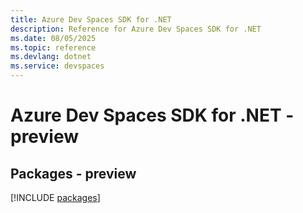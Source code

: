 ```yaml
---
title: Azure Dev Spaces SDK for .NET
description: Reference for Azure Dev Spaces SDK for .NET
ms.date: 08/05/2025
ms.topic: reference
ms.devlang: dotnet
ms.service: devspaces
---
```

# Azure Dev Spaces SDK for .NET - preview
## Packages - preview
[!INCLUDE [packages](dev-spaces-index.md)]